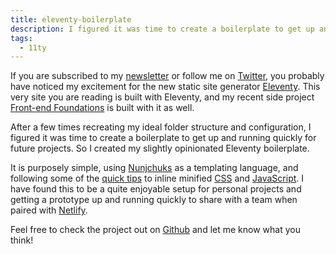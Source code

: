 ```yaml
---
title: eleventy-boilerplate
description: I figured it was time to create a boilerplate to get up and running quickly for future projects. So I created my slightly opinionated Eleventy boilerplate.
tags:
  - 11ty
---
```

If you are subscribed to my [newsletter](https://alexcarpenter.me/newsletter/) or follow me on [Twitter](https://twitter.com/hybrid_alex), you probably have noticed my excitement for the new static site generator [Eleventy](https://www.11ty.io/). This very site you are reading is built with Eleventy, and my recent side project [Front-end Foundations](https://frontend-foundations.com/) is built with it as well.

After a few times recreating my ideal folder structure and configuration, I figured it was time to create a boilerplate to get up and running quickly for future projects. So I created my slightly opinionated Eleventy boilerplate.

It is purposely simple, using [Nunjchuks](https://mozilla.github.io/nunjucks/) as a templating language, and following some of the [quick tips](https://www.11ty.io/docs/quicktips/) to inline minified [CSS](https://www.11ty.io/docs/quicktips/inline-css/) and [JavaScript](https://www.11ty.io/docs/quicktips/inline-js/). I have found this to be a quite enjoyable setup for personal projects and getting a prototype up and running quickly to share with a team when paired with [Netlify](https://www.netlify.com/).

Feel free to check the project out on [Github](https://github.com/alexcarpenter/eleventy-boilerplate) and let me know what you think!
